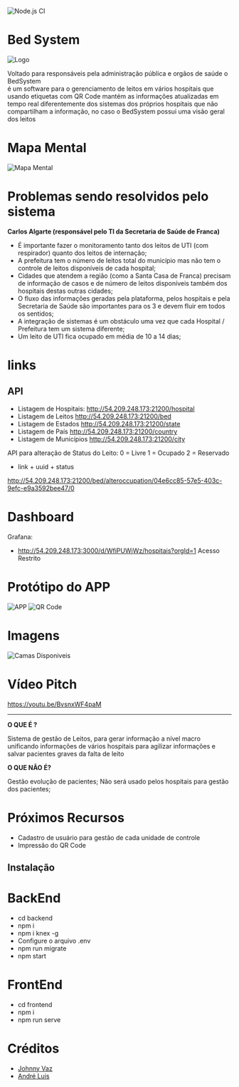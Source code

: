 
![Node.js CI](https://github.com/johnnyvaz1/BedSystem/workflows/Node.js%20CI/badge.svg)

# Bed System
![Logo](/docs/logo2.png)

Voltado para responsáveis pela administração pública e orgãos de saúde o BedSystem  
é um software para o gerenciamento de leitos em vários hospitais
que usando etiquetas com QR Code mantém as informações atualizadas em tempo real
diferentemente dos sistemas dos próprios hospitais que não compartilham a informação,
no caso o BedSystem possui uma visão geral dos leitos

# Mapa Mental
![Mapa Mental](/docs/Gestao-de-Leitos.png)

# Problemas sendo resolvidos pelo sistema
 __Carlos Algarte (responsável pelo TI da Secretaria de Saúde de Franca)__

 * É importante fazer o monitoramento tanto dos leitos de UTI (com respirador) quanto dos leitos de internação;
 * A prefeitura tem o número de leitos total do município mas não tem o controle de leitos disponíveis de cada hospital;
 * Cidades que atendem a região (como a Santa Casa de Franca) precisam de informação de casos e de número de leitos disponíveis também dos hospitais destas outras cidades;
 * O fluxo das informações geradas pela plataforma, pelos hospitais e pela Secretaria de Saúde são importantes para os 3 e devem fluir em todos os sentidos;
 * A integração de sistemas é um obstáculo uma vez que cada Hospital / Prefeitura tem um sistema diferente;
 * Um leito de UTI fica ocupado em média de 10 a 14 dias;

 # links
 ## API
  * Listagem de Hospitais:
  http://54.209.248.173:21200/hospital
  * Listagem de Leitos
  http://54.209.248.173:21200/bed
  * Listagem de Estados
  http://54.209.248.173:21200/state
  * Listagem de País
  http://54.209.248.173:21200/country
  * Listagem de Municípios
  http://54.209.248.173:21200/city
  
  API para alteração de Status do Leito: 
   0 = Livre
   1 = Ocupado
   2 = Reservado
  
  * link + uuid + status
  
   http://54.209.248.173:21200/bed/alteroccupation/04e6cc85-57e5-403c-9efc-e9a3592bee47/0

# Dashboard
 Grafana: 
 * http://54.209.248.173:3000/d/WfiPUWjWz/hospitais?orgId=1
 Acesso Restrito


# Protótipo do APP
![APP](/docs/prototipo.png)
![QR Code](/docs/qrcode2.png)

# Imagens

![Camas Disponiveis](/docs/camas-disponiveis.png)

# Vídeo Pitch

https://youtu.be/BvsnxWF4paM

--------
 __O QUE É ?__

Sistema de gestão de Leitos, para gerar informação a nível macro unificando informações de vários hospitais para agilizar informações e salvar pacientes graves da falta de leito

 __O QUE NÃO É?__

Gestão evolução de pacientes;
Não será usado pelos hospitais para gestão dos pacientes;


# Próximos Recursos

 * Cadastro de usuário para gestão de cada unidade de controle
 * Impressão do QR Code

## Instalação
# BackEnd
  * cd backend
  * npm i
  * npm i knex -g
  * Configure o arquivo .env  
  * npm run migrate
  * npm start

# FrontEnd
  * cd frontend
  * npm i
  * npm run serve

# Créditos

* [Johnny Vaz](https://github.com/johnnyvaz1)
* [André Luis](https://github.com/crypnet)
